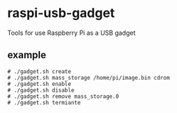 # raspi-usb-gadget
Tools for use Raspberry Pi as a USB gadget

## example

```shell
# ./gadget.sh create
# ./gadget.sh mass_storage /home/pi/image.bin cdrom
# ./gadget.sh enable
# ./gadget.sh disable
# ./gadget.sh remove mass_storage.0
# ./gadget.sh termiante
```
